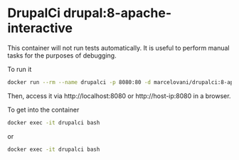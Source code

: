 # DrupalCi drupal:8-apache-interactive

This container will not run tests automatically.
It is useful to perform manual tasks for the purposes of debugging.

To run it

```bash
docker run --rm --name drupalci -p 8080:80 -d marcelovani/drupalci:8-apache-interactive
```

Then, access it via http://localhost:8080 or http://host-ip:8080 in a browser.

To get into the container

```bash
docker exec -it drupalci bash
```

or

```bash
docker exec -it drupalci bash
```
